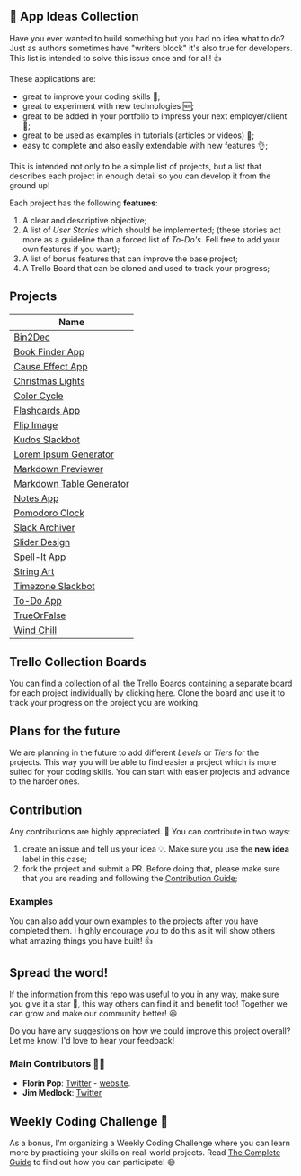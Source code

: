 ## :ledger: App Ideas Collection

Have you ever wanted to build something but you had no idea what to do? Just as
authors sometimes have "writers block" it's also true for developers. This list is intended to solve this issue once and for all! 👍

These applications are:

-   great to improve your coding skills :muscle:;
-   great to experiment with new technologies 🆕;
-   great to be added in your portfolio to impress your next employer/client :file_folder:;
-   great to be used as examples in tutorials (articles or videos) :page_with_curl:;
-   easy to complete and also easily extendable with new features :ok_hand:;

This is intended not only to be a simple list of projects, but a list that
describes each project in enough detail so you can develop it from the ground up!

Each project has the following **features**:

1. A clear and descriptive objective;
2. A list of _User Stories_ which should be implemented; (these stories act more as a guideline than a forced list of _To-Do's_. Fell free to add your own features if you want);
3. A list of bonus features that can improve the base project;
4. A Trello Board that can be cloned and used to track your progress;

## Projects

| Name                                                               |
| ------------------------------------------------------------------ |
| [Bin2Dec](./Projects/Bin2Dec-App.md)                               |
| [Book Finder App](./Projects/Book-Finder-App.md)                   |
| [Cause Effect App](./Projects/Cause-Effect-App.md)                 |
| [Christmas Lights](./Projects/Christmas-Lights-App.md)             |
| [Color Cycle](./Projects/Color-Cycle-App.md)                       |
| [Flashcards App](./Projects/FlashCards-App.md)                     |
| [Flip Image](./Projects/Flip-Image-App.md)                         |
| [Kudos Slackbot](./Projects/Kudos-Slackbot.md)                     |
| [Lorem Ipsum Generator](./Projects/Lorem-Ipsum-Generator.md)       |
| [Markdown Previewer](./Projects/Markdown-Previewer.md)             |
| [Markdown Table Generator](./Projects/Markdown-Table-Generator.md) |
| [Notes App](./Projects/Notes-App.md)                               |
| [Pomodoro Clock](./Projects/Pomodoro-Clock.md)                     |
| [Slack Archiver](./Projects/Slack-Archiver.md)                     |
| [Slider Design](./Projects/Slider-Design.md)                       |
| [Spell-It App](./Projects/SpellIt-App.md)                          |
| [String Art](./Projects/String-Art.md)                             |
| [Timezone Slackbot](./Projects/Timezone-Slackbot.md)               |
| [To-Do App](./Projects/To-Do-App.md)                               |
| [TrueOrFalse](./Projects/True-or-False-App.md)                     |
| [Wind Chill](./Projects/Windchill-App.md)                          |

## Trello Collection Boards

You can find a collection of all the Trello Boards containing a separate board for each project individually by clicking [here](https://trello.com/appideascollection). Clone the board and use it to track your progress on the project you are working.

## Plans for the future

We are planning in the future to add different _Levels_ or _Tiers_ for the projects. This way you will be able to find easier a project which is more suited for your coding skills. You can start with easier projects and advance to the harder ones.

## Contribution

Any contributions are highly appreciated. :pray: You can contribute in two ways:

1. create an issue and tell us your idea :bulb:. Make sure you use the **new idea** label in this case;
2. fork the project and submit a PR. Before doing that, please make sure that you are reading and following the [Contribution Guide](./CONTRIBUTING.md);

### Examples

You can also add your own examples to the projects after you have completed them. I highly encourage you to do this as it will show others what amazing things you have built! 👍

## Spread the word!

If the information from this repo was useful to you in any way, make sure you give it a star 🌟, this way others can find it and benefit too! Together we can grow and make our community better! :smiley:

Do you have any suggestions on how we could improve this project overall? Let me know! I'd love to hear your feedback!

### Main Contributors 🙂🙂

-   **Florin Pop**: [Twitter](https://twitter.com/florinpop1705) - [website](https://florin-pop.com).
-   **Jim Medlock**: [Twitter](https://twitter.com/jd_medlock)

## Weekly Coding Challenge 🚀

As a bonus, I'm organizing a Weekly Coding Challenge where you can learn more by practicing your skills on real-world projects. Read [The Complete Guide](https://www.florin-pop.com/blog/2019/03/weekly-coding-challenge/) to find out how you can participate! 😄
